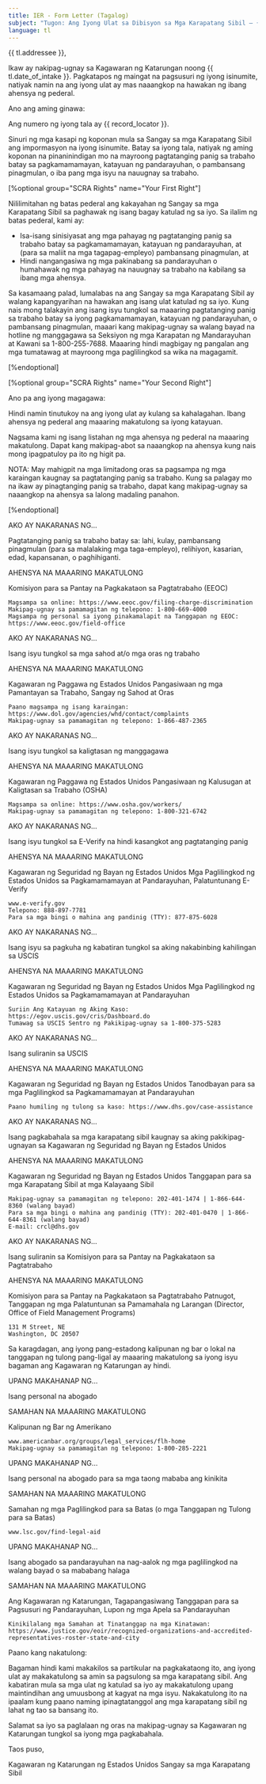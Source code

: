 ```yaml
---
title: IER - Form Letter (Tagalog)
subject: "Tugon: Ang Iyong Ulat sa Dibisyon sa Mga Karapatang Sibil – {{ record_locator }} mula sa Seksyon na {{ tl.section_name }}"
language: tl
---
```

{{ tl.addressee }},

Ikaw ay nakipag-ugnay sa Kagawaran ng Katarungan noong {{ tl.date_of_intake }}.  Pagkatapos ng maingat na pagsusuri ng iyong isinumite, natiyak namin na ang iyong ulat ay mas naaangkop na hawakan ng ibang ahensya ng pederal.


Ano ang aming ginawa:

Ang numero ng iyong tala ay {{ record_locator }}.

Sinuri ng mga kasapi ng koponan mula sa Sangay sa mga Karapatang Sibil ang impormasyon na iyong isinumite.  Batay sa iyong tala, natiyak ng aming koponan na pinaninindigan mo na mayroong pagtatanging panig sa trabaho batay sa pagkamamamayan, katayuan ng pandarayuhan, o pambansang pinagmulan, o iba pang mga isyu na nauugnay sa trabaho.

[%optional group="SCRA Rights" name="Your First Right"]

Nililimitahan ng batas pederal ang kakayahan ng Sangay sa mga Karapatang Sibil sa paghawak ng isang bagay katulad ng sa iyo.  Sa ilalim ng batas pederal, kami ay:

  - Isa-isang sinisiyasat ang mga pahayag ng pagtatanging panig sa trabaho batay sa pagkamamamayan, katayuan ng pandarayuhan, at (para sa maliit na mga tagapag-empleyo) pambansang pinagmulan, at
  - Hindi nangangasiwa ng mga pakinabang sa pandarayuhan o humahawak ng mga pahayag na nauugnay sa trabaho na kabilang sa ibang mga ahensya.

Sa kasamaang palad, lumalabas na ang Sangay sa mga Karapatang Sibil ay walang kapangyarihan na hawakan ang isang ulat katulad ng sa iyo.  Kung nais mong talakayin ang isang isyu tungkol sa maaaring pagtatanging panig sa trabaho batay sa iyong pagkamamamayan, katayuan ng pandarayuhan, o pambansang pinagmulan, maaari kang makipag-ugnay sa walang bayad na hotline ng manggagawa sa Seksiyon ng mga Karapatan ng Mandarayuhan at Kawani sa 1-800-255-7688.  Maaaring hindi magbigay ng pangalan ang mga tumatawag at mayroong mga paglilingkod sa wika na magagamit.

[%endoptional]

[%optional group="SCRA Rights" name="Your Second Right"]

Ano pa ang iyong magagawa:

Hindi namin tinutukoy na ang iyong ulat ay kulang sa kahalagahan.  Ibang ahensya ng pederal ang maaaring makatulong sa iyong katayuan.

Nagsama kami ng isang listahan ng mga ahensya ng pederal na maaaring makatulong.  Dapat kang makipag-abot sa naaangkop na ahensya kung nais mong ipagpatuloy pa ito ng higit pa.

NOTA: May mahigpit na mga limitadong oras sa pagsampa ng mga karaingan kaugnay sa pagtatanging panig sa trabaho.  Kung sa palagay mo na ikaw ay pinagtanging panig sa trabaho, dapat kang makipag-ugnay sa naaangkop na ahensya sa lalong madaling panahon.

[%endoptional]


AKO AY NAKARANAS NG…

Pagtatanging panig sa trabaho batay sa: lahi, kulay, pambansang pinagmulan (para sa malalaking mga taga-empleyo), relihiyon, kasarian, edad, kapansanan, o paghihiganti.

AHENSYA NA MAAARING MAKATULONG

Komisiyon para sa Pantay na Pagkakataon sa Pagtatrabaho (EEOC)

    Magsampa sa online: https://www.eeoc.gov/filing-charge-discrimination
    Makipag-ugnay sa pamamagitan ng telepono: 1-800-669-4000
    Magsampa ng personal sa iyong pinakamalapit na Tanggapan ng EEOC: https://www.eeoc.gov/field-office


AKO AY NAKARANAS NG…

Isang isyu tungkol sa mga sahod at/o mga oras ng trabaho

AHENSYA NA MAAARING MAKATULONG

Kagawaran ng Paggawa ng Estados Unidos
Pangasiwaan ng mga Pamantayan sa Trabaho, Sangay ng Sahod at Oras

    Paano magsampa ng isang karaingan: https://www.dol.gov/agencies/whd/contact/complaints
    Makipag-ugnay sa pamamagitan ng telepono: 1-866-487-2365


AKO AY NAKARANAS NG…

Isang isyu tungkol sa kaligtasan ng manggagawa

AHENSYA NA MAAARING MAKATULONG

Kagawaran ng Paggawa ng Estados Unidos
Pangasiwaan ng Kalusugan at Kaligtasan sa Trabaho (OSHA)

    Magsampa sa online: https://www.osha.gov/workers/
    Makipag-ugnay sa pamamagitan ng telepono: 1-800-321-6742


AKO AY NAKARANAS NG…

Isang isyu tungkol sa E-Verify na hindi kasangkot ang pagtatanging panig

AHENSYA NA MAAARING MAKATULONG

Kagawaran ng Seguridad ng Bayan ng Estados Unidos
Mga Paglilingkod ng Estados Unidos sa Pagkamamamayan at Pandarayuhan, Palatuntunang E-Verify

    www.e-verify.gov
    Telepono: 888-897-7781
    Para sa mga bingi o mahina ang pandinig (TTY): 877-875-6028


AKO AY NAKARANAS NG…

Isang isyu sa pagkuha ng kabatiran tungkol sa aking nakabinbing kahilingan sa USCIS

AHENSYA NA MAAARING MAKATULONG

Kagawaran ng Seguridad ng Bayan ng Estados Unidos
Mga Paglilingkod ng Estados Unidos sa Pagkamamamayan at Pandarayuhan

    Suriin Ang Katayuan ng Aking Kaso: https://egov.uscis.gov/cris/Dashboard.do
    Tumawag sa USCIS Sentro ng Pakikipag-ugnay sa 1-800-375-5283


AKO AY NAKARANAS NG…

Isang suliranin sa USCIS

AHENSYA NA MAAARING MAKATULONG

Kagawaran ng Seguridad ng Bayan ng Estados Unidos
Tanodbayan para sa mga Paglilingkod sa Pagkamamamayan at Pandarayuhan

    Paano humiling ng tulong sa kaso: https://www.dhs.gov/case-assistance


AKO AY NAKARANAS NG…

Isang pagkabahala sa mga karapatang sibil kaugnay sa aking pakikipag-ugnayan sa Kagawaran ng Seguridad ng Bayan ng Estados Unidos

AHENSYA NA MAAARING MAKATULONG

Kagawaran ng Seguridad ng Bayan ng Estados Unidos
Tanggapan para sa mga Karapatang Sibil at mga Kalayaang Sibil

    Makipag-ugnay sa pamamagitan ng telepono: 202-401-1474 | 1-866-644-8360 (walang bayad)
    Para sa mga bingi o mahina ang pandinig (TTY): 202-401-0470 | 1-866-644-8361 (walang bayad)
    E-mail: crcl@dhs.gov


AKO AY NAKARANAS NG…

Isang suliranin sa Komisiyon para sa Pantay na Pagkakataon sa Pagtatrabaho

AHENSYA NA MAAARING MAKATULONG

Komisiyon para sa Pantay na Pagkakataon sa Pagtatrabaho
Patnugot, Tanggapan ng mga Palatuntunan sa Pamamahala ng Larangan (Director, Office of Field Management Programs)

    131 M Street, NE 
    Washington, DC 20507


Sa karagdagan, ang iyong pang-estadong kalipunan ng bar o lokal na tanggapan ng tulong pang-ligal ay maaaring makatulong sa iyong isyu bagaman ang Kagawaran ng Katarungan ay hindi.


UPANG MAKAHANAP NG…

Isang personal na abogado

SAMAHAN NA MAAARING MAKATULONG

Kalipunan ng Bar ng Amerikano

    www.americanbar.org/groups/legal_services/flh-home
    Makipag-ugnay sa pamamagitan ng telepono: 1-800-285-2221


UPANG MAKAHANAP NG…

Isang personal na abogado para sa mga taong mababa ang kinikita

SAMAHAN NA MAAARING MAKATULONG

Samahan ng mga Paglilingkod para sa Batas (o mga Tanggapan ng Tulong para sa Batas)

    www.lsc.gov/find-legal-aid


UPANG MAKAHANAP NG…

Isang abogado sa pandarayuhan na nag-aalok ng mga paglilingkod na walang bayad o sa mababang halaga

SAMAHAN NA MAAARING MAKATULONG

Ang Kagawaran ng Katarungan, Tagapangasiwang Tanggapan para sa Pagsusuri ng Pandarayuhan, Lupon ng mga Apela sa Pandarayuhan

    Kinikilalang mga Samahan at Tinatanggap na mga Kinatawan: https://www.justice.gov/eoir/recognized-organizations-and-accredited-representatives-roster-state-and-city


Paano kang nakatulong:

Bagaman hindi kami makakilos sa partikular na pagkakataong ito, ang iyong ulat ay makakatulong sa amin sa pagsulong sa mga karapatang sibil.  Ang kabatiran mula sa mga ulat ng katulad sa iyo ay makakatulong upang maintindihan ang umuusbong at kagyat na mga isyu.  Nakakatulong ito na ipaalam kung paano naming ipinagtatanggol ang mga karapatang sibil ng lahat ng tao sa bansang ito.

Salamat sa iyo sa paglalaan ng oras na makipag-ugnay sa Kagawaran ng Katarungan tungkol sa iyong mga pagkabahala.


Taos puso,

Kagawaran ng Katarungan ng Estados Unidos
Sangay sa mga Karapatang Sibil

